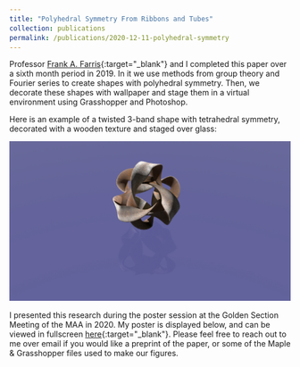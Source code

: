 ```yaml
---
title: "Polyhedral Symmetry From Ribbons and Tubes"
collection: publications
permalink: /publications/2020-12-11-polyhedral-symmetry
---
```

Professor [Frank A. Farris](https://webpages.scu.edu/ftp/ffarris/index.html){:target="_blank"} and I completed this paper over a sixth month period in 2019. In it we use methods from group theory and Fourier series to create shapes with polyhedral symmetry. Then, we decorate these shapes with wallpaper and stage them in a virtual environment using Grasshopper and Photoshop.

Here is an example of a twisted 3-band shape with tetrahedral symmetry, decorated with a wooden texture and staged over glass:

![twisted-bands](/images/twisted-bands.jpg) 

I presented this research during the poster session at the Golden Section Meeting of the MAA in 2020. My poster is displayed below, and can be viewed in fullscreen [here](https://raw.githubusercontent.com/wildernboyden/wildernboyden.github.io/master/files/polyhedral-poster.pdf){:target="_blank"}. Please feel free to reach out to me over email if you would like a preprint of the paper, or some of the Maple & Grasshopper files used to make our figures.

 <object data="/files/polyhedral-poster.pdf" width="1000" height="800" type='application/pdf'/>
